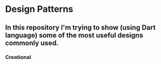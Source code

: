# Design Patterns

## In this repository I'm trying to show (using Dart language) some of the most useful designs commonly used.

### Creational
<!--[Factory Method](https://github.com/ThiagoEvoa/design_patterns/tree/factory_method)

### Structural
[Decorator](https://github.com/ThiagoEvoa/design_patterns/tree/decorator)

[Adapter]

[Composite]

[Facade]

### Behavioral
[Strategy](https://github.com/ThiagoEvoa/design_patterns/tree/strategy)

[State](https://github.com/ThiagoEvoa/design_patterns/tree/state)

[Observer](https://github.com/ThiagoEvoa/design_patterns/tree/observer)

[Command]
